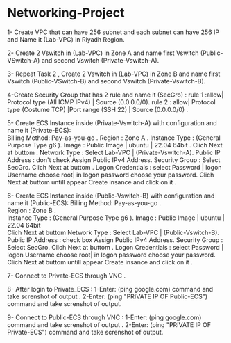 # Networking-Project

1- Create VPC that can have 256 subnet and each subnet can have 256 IP and Name it (Lab-VPC) in Riyadh Region.

2- Create 2 Vswitch in (Lab-VPC)  in Zone A and name first Vswitch (Public-VSwitch-A) and second Vswitch (Private-Vswitch-A).

3- Repeat Task 2 , Create 2 Vswitch in (Lab-VPC) in Zone B and name first Vswitch (Public-VSwitch-B) and second Vswitch (Private-Vswitch-B).

4-Create Security Group that has 2 rule and name it (SecGro) : 
rule 1 :allow| Protocol type (All ICMP IPv4) | Source (0.0.0.0/0). 
rule 2 : allow| Protocol type (Costume TCP) |Port range (SSH 22) | Source (0.0.0.0/0) .

5- Create ECS Instance inside (Private-Vswitch-A) with configuration and name it (Private-ECS): <br/>
Billing Method: Pay-as-you-go .
Region : Zone A . 
Instance Type : (General Purpose Type g6 ).
Image : Public Image | ubuntu | 22.04 64bit .
Clich Next at buttom .
Network Type : Select Lab-VPC | (Private-Vswitch-A).
Public IP Address : don't check Assign Public IPv4 Address.
Security Group : Select SecGro.
Clich Next at buttom .
Logon Credentials : select Password | logon Username choose root| in logon password choose your password.
Clich Next at buttom untill appear Create insance and click on it .

6- Create ECS Instance inside (Public-Vswitch-B) with configuration and name it (Public-ECS): 
Billing Method: Pay-as-you-go .<br/>
Region : Zone B . <br/>
Instance Type : (General Purpose Type g6 ).
Image : Public Image | ubuntu | 22.04 64bit <br/>
Clich Next at buttom 
Network Type : Select Lab-VPC | (Public-Vswitch-B).
Public IP Address :  check box Assign Public IPv4 Address.
Security Group : Select SecGro.
Clich Next at buttom .
Logon Credentials : select Password | logon Username choose root| in logon password choose your password.
Clich Next at buttom untill appear Create insance and click on it .

7- Connect to Private-ECS through VNC .

8- After login to Private_ECS :
     1-Enter: (ping google.com) command and take screnshot of output .
     2-Enter: (ping "PRIVATE IP OF Public-ECS") command and take screnshot of output. 
 
 9- Connect to Public-ECS through VNC :
     1-Enter: (ping google.com) command and take screnshot of output .
     2-Enter: (ping "PRIVATE IP OF Private-ECS") command and take screnshot of output. 
     




